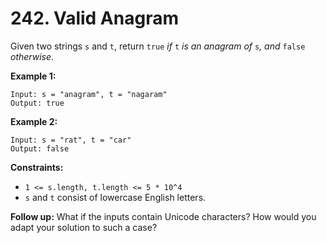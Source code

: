 # 242. Valid Anagram

Given two strings `s` and `t`, return `true` *if* `t` *is an anagram of* `s`*, and* `false` *otherwise*.

**Example 1:**

```
Input: s = "anagram", t = "nagaram"
Output: true
```

**Example 2:**

```
Input: s = "rat", t = "car"
Output: false
```

**Constraints:**

* `1 <= s.length, t.length <= 5 * 10^4`
* `s` and `t` consist of lowercase English letters.

**Follow up:** What if the inputs contain Unicode characters? How would you adapt your solution to such a case?
